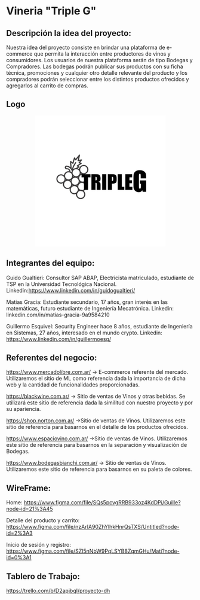 # Vineria "Triple G"

## Descripción la idea del proyecto:

Nuestra idea del proyecto consiste en brindar una plataforma de e-commerce que permita la interacción entre productores de vinos y consumidores. 
Los usuarios de nuestra plataforma serán de tipo Bodegas y Compradores. 
Las bodegas podrán publicar sus productos con su ficha técnica, promociones y cualquier otro detalle relevante del producto y los compradores podrán seleccionar entre los distintos productos ofrecidos y agregarlos al carrito de compras. 

## Logo

<p align="center">
  <img src="logo_blanco.jpeg" width="350">
</p>

## Integrantes del equipo: 

Guido Gualtieri:
Consultor SAP ABAP, Electricista matriculado, estudiante de TSP en la Universidad Tecnológica Nacional.
Linkedin:https://www.linkedin.com/in/guidogualtieri/

Matias Gracia: 
Estudiante secundario, 17 años, gran interés en las matemáticas, futuro estudiante de Ingeniería Mecatrónica. 
Linkedin: linkedin.com/in/matias-gracia-9a9584210

Guillermo Esquivel:
Security Engineer hace 8 años, estudiante de Ingeniería en Sistemas, 27 años, interesado en el mundo crypto. 
Linkedin: https://www.linkedin.com/in/guillermoesq/ 

## Referentes del negocio: 

https://www.mercadolibre.com.ar/ -> E-commerce referente del mercado. Utilizaremos el sitio de ML como referencia dada la importancia de dicha web y la cantidad de funcionalidades proporcionadas. 

https://blackwine.com.ar/ -> Sitio de ventas de Vinos y otras bebidas. Se utilizará este sitio de referencia dada la similitud con nuestro proyecto y por su apariencia. 

https://shop.norton.com.ar/ ->Sitio de ventas de Vinos. Utilizaremos este sitio de referencia para basarnos en el detalle de los productos ofrecidos. 

https://www.espaciovino.com.ar/ ->Sitio de ventas de Vinos. Utilizaremos este sitio de referencia para basarnos en la separación y visualización de Bodegas. 

https://www.bodegasbianchi.com.ar/ -> Sitio de ventas de Vinos. Utilizaremos este sitio de referencia para basarnos en su paleta de colores.

## WireFrame:

Home:
 https://www.figma.com/file/SQs5pcvgRRB933oz4KdDPi/Guille?node-id=21%3A45 

Detalle del producto y carrito:
https://www.figma.com/file/nzArIA90ZhYlhkHnrQsTXS/Untitled?node-id=2%3A3

Inicio de sesión y registro:
https://www.figma.com/file/SZl5nNbW9PqLSYB8ZqmGHu/Mati?node-id=0%3A1


## Tablero de Trabajo:
https://trello.com/b/D2apjbqI/proyecto-dh



